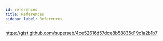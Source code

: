 ```yaml
---
id: references
title: References
sidebar_label: References
---
```


https://gist.github.com/superseb/4ce52616d57dce8b58835d19c1a2b1b7
